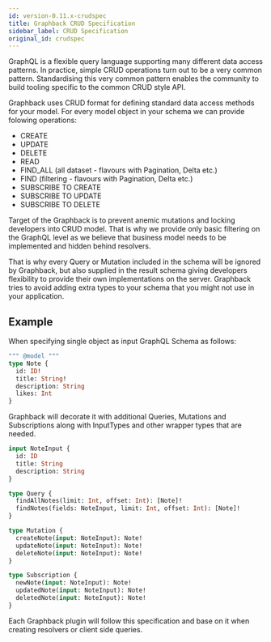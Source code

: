 ```yaml
---
id: version-0.11.x-crudspec
title: Graphback CRUD Specification
sidebar_label: CRUD Specification
original_id: crudspec
---
```


GraphQL is a flexible query language supporting many different data access patterns. 
In practice, simple CRUD operations turn out to be a very common pattern. 
Standardising this very common pattern enables the community to build tooling specific to the common CRUD style API.

Graphback uses CRUD format for defining standard data access methods for your model. 
For every model object in your schema we can provide folowing operations:

- CREATE
- UPDATE
- DELETE
- READ
- FIND_ALL (all dataset - flavours with Pagination, Delta etc.)
- FIND (filtering - flavours with Pagination, Delta etc.)
- SUBSCRIBE TO CREATE
- SUBSCRIBE TO UPDATE
- SUBSCRIBE TO DELETE

Target of the Graphback is to prevent anemic mutations and locking developers into CRUD model. 
That is why we provide only basic filtering on the GraphQL level as we believe that business model 
needs to be implemented and hidden behind resolvers. 

That is why every Query or Mutation included in the schema will be ignored by Graphback, but also supplied in the result schema giving developers 
flexibility to provide their own implementations on the server. Graphback tries to avoid adding extra types to your schema
that you might not use in your application.

## Example

When specifying single object as input GraphQL Schema as follows:

```graphql
""" @model """
type Note {
  id: ID!
  title: String!
  description: String
  likes: Int
}
```
Graphback will decorate it with additional Queries, Mutations and Subscriptions along with InputTypes and other wrapper types that are needed.


```graphql
input NoteInput {
  id: ID
  title: String
  description: String
}

type Query {
  findAllNotes(limit: Int, offset: Int): [Note]!
  findNotes(fields: NoteInput, limit: Int, offset: Int): [Note]!
} 

type Mutation {
  createNote(input: NoteInput): Note!
  updateNote(input: NoteInput): Note!
  deleteNote(input: NoteInput): Note!
} 

type Subscription {
  newNote(input: NoteInput): Note!
  updatedNote(input: NoteInput): Note!
  deletedNote(input: NoteInput): Note!
} 
```

Each Graphback plugin will follow this specification and base on it when creating resolvers or client side queries.